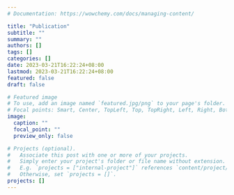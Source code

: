 ```yaml
---
# Documentation: https://wowchemy.com/docs/managing-content/

title: "Publication"
subtitle: ""
summary: ""
authors: []
tags: []
categories: []
date: 2023-03-21T16:22:24+08:00
lastmod: 2023-03-21T16:22:24+08:00
featured: false
draft: false

# Featured image
# To use, add an image named `featured.jpg/png` to your page's folder.
# Focal points: Smart, Center, TopLeft, Top, TopRight, Left, Right, BottomLeft, Bottom, BottomRight.
image:
  caption: ""
  focal_point: ""
  preview_only: false

# Projects (optional).
#   Associate this post with one or more of your projects.
#   Simply enter your project's folder or file name without extension.
#   E.g. `projects = ["internal-project"]` references `content/project/deep-learning/index.md`.
#   Otherwise, set `projects = []`.
projects: []
---
```

